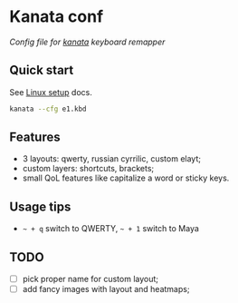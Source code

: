 # Kanata conf

_Config file for [kanata](https://github.com/jtroo/kanata) keyboard remapper_

## Quick start

See [Linux setup](https://github.com/jtroo/kanata/blob/main/docs/setup-linux.md) docs.

```bash
kanata --cfg e1.kbd
```

## Features

- 3 layouts: qwerty, russian cyrrilic, custom elayt;
- custom layers: shortcuts, brackets;
- small QoL features like capitalize a word or sticky keys.

## Usage tips

- `~ + q` switch to QWERTY, `~ + 1` switch to Maya

## TODO

- [ ] pick proper name for custom layout;
- [ ] add fancy images with layout and heatmaps;
